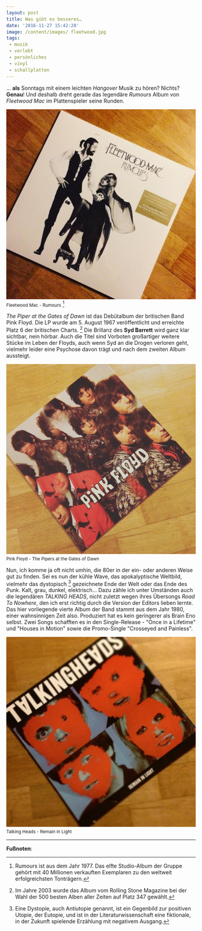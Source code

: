 ```yaml
---
layout: post
title: Was gibt es besseres…
date: '2016-11-27 15:42:20'
image: /content/images/ fleetwood.jpg
tags:
 - musik
 - verlebt
 - persönliches
 - vinyl
 - schallplatten
---
```


… **als** Sonntags mit einem leichten *Hangover* Musik zu hören? Nichts? **Genau**! Und deshalb dreht gerade das legendäre *Rumours* Album von *Fleetwood Mac* im Plattenspieler seine Runden. <!--more-->

![leetwood Mac - Rumours](/content/images/2016/11/15253217_193072844485865_55387790875033600_n.jpg)
<small>Fleetwood Mac - Rumours</small> [^1]

*The Piper at the Gates of Dawn* ist das Debütalbum der britischen Band Pink Floyd. Die LP wurde am 5. August 1967 veröffentlicht und erreichte Platz 6 der britischen Charts. [^2] Die Brillanz des **Syd Barrett** wird ganz klar sichtbar, nein hörbar. Auch die Titel sind Vorboten großartiger weitere Stücke im Leben der Floyds, auch wenn Syd an die Drogen verloren geht, vielmehr leider eine Psychose davon trägt und nach dem zweiten Album aussteigt.

![Pink Floyd - The Pipers at the Gates of Dawn](/content/images/2016/11/14566739_697349527109790_1353864757890777088_n.jpg)
<small>Pink Floyd - The Pipers at the Gates of Dawn</small>

Nun, ich komme ja oft nicht umhin, die 80er in der ein- oder anderen Weise gut zu finden. Sei es nun der kühle Wave, das apokalyptische Weltbild, vielmehr das dystopisch [^3] gezeichnete Ende der Welt oder das Ende des Punk. Kalt, grau, dunkel, elektrisch… Dazu zähle ich unter Umständen auch die legendären *TALKING HEADS*, nicht zuletzt wegen ihres Übersongs *Road To Nowhere*, den ich erst richtig durch die Version der Editors lieben lernte. Das hier vorliegende vierte Album der Band stammt aus dem Jahr 1980, einer wahnsinnigen Zeit also. Produziert hat es kein geringerer als Brain Eno selbst. Zwei Songs schafften es in den Single-Release - "Once in a Lifetime" und "Houses in Motion" sowie die Promo-Single "Crosseyed and Painless".

![Talking Heads - Remain in Light](/content/images/2016/11/15056652_1096772417105552_47767685668274176_n.jpg)
<small>Talking Heads - Remain in Light</small>

---

**Fußnoten**:

[^1]: Rumours ist aus dem Jahr 1977. Das elfte Studio-Album der Gruppe gehört mit 40 Millionen verkauften Exemplaren zu den weltweit erfolgreichsten Tonträgern.
[^2]: Im Jahre 2003 wurde das Album vom Rolling Stone Magazine bei der Wahl der 500 besten Alben aller Zeiten auf Platz 347 gewählt.
[^3]: Eine Dystopie, auch Antiutopie genannt, ist ein Gegenbild zur positiven Utopie, der Eutopie, und ist in der Literaturwissenschaft eine fiktionale, in der Zukunft spielende Erzählung mit negativem Ausgang.
